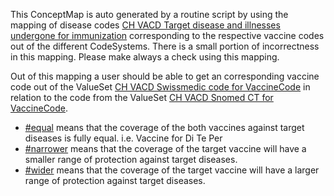 <div markdown="1" class="stu-note">

This ConceptMap is auto generated by a routine script by using the mapping of disease codes [CH VACD Target disease and illnesses undergone for immunization](ValueSet-ch-vacd-targetdiseasesandillnessesundergoneforimmunization-vs.html) corresponding to the respective vaccine codes out of the different CodeSystems.
There is a small portion of incorrectness in this mapping. Please make always a check using this mapping.

Out of this mapping a user should be able to get an corresponding vaccine code out of the ValueSet [CH VACD Swissmedic code for VaccineCode](ValueSet-ch-vacd-vaccines-vs.html) in relation to the code from the ValueSet [CH VACD Snomed CT for VaccineCode](ValueSet-ch-vacd-vaccines-snomedct-vs.html).

* [#equal](https://hl7.org/fhir/R4/codesystem-concept-map-equivalence.html#concept-map-equivalence-equal) means that the coverage of the both vaccines against target diseases is fully equal. i.e. Vaccine for Di Te Per
* [#narrower](https://hl7.org/fhir/R4/codesystem-concept-map-equivalence.html#concept-map-equivalence-narrower) means that the coverage of the target vaccine will have a smaller range of protection against target diseases.
* [#wider](https://hl7.org/fhir/R4/codesystem-concept-map-equivalence.html#concept-map-equivalence-wider) means that the coverage of the target vaccine will have a larger range of protection against target diseases.

</div>